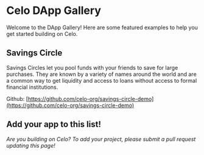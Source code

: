 # Celo DApp Gallery

Welcome to the DApp Gallery! Here are some featured examples to help you get started building on Celo.

## Savings Circle

Savings Circles let you pool funds with your friends to save for large purchases. They are known by a variety of names around the world and are a common way to get liquidity and access to loans without access to formal financial institutions.

Github: [https://github.com/celo-org/savings-circle-demo](https://github.com/celo-org/savings-circle-demo)

## Add your app to this list!

_Are you building on Celo? To add your project, please submit a pull request updating this page!_


